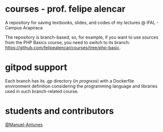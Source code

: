 # courses - prof. felipe alencar
A repository for saving textbooks, slides, and codes of my lectures @ IFAL - Campus Arapiraca

The repository is branch-based, so, for example, if you want to use sources from the PHP Basics course, you need to switch to its branch:
https://github.com/felipealencar/courses/tree/php-basic.

# gitpod support
Each branch has its .gp directory (_in progress_) with a Dockerfile environment definition considering the programming language and libraries used in such branch-related course.

# students and contributors
[@Manuel-Antunes](https://github.com/Manuel-Antunes) 
